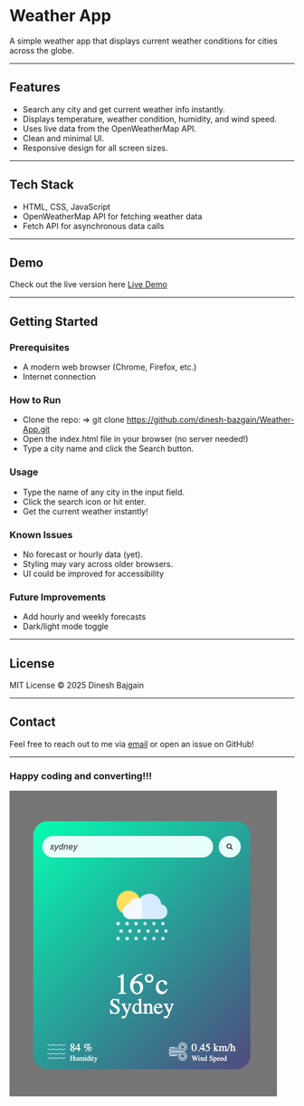 # Weather App

A simple weather app that displays current weather conditions for cities across the globe.

---

## Features

- Search any city and get current weather info instantly.  
- Displays temperature, weather condition, humidity, and wind speed.
- Uses live data from the OpenWeatherMap API.
- Clean and minimal UI.
- Responsive design for all screen sizes.

---

## Tech Stack

- HTML, CSS, JavaScript  
- OpenWeatherMap API for fetching weather data  
- Fetch API for asynchronous data calls  

---

## Demo

Check out the live version here [Live Demo](https://dinesh-bazgain.github.io/Weather-App/)

---

## Getting Started

### Prerequisites

- A modern web browser (Chrome, Firefox, etc.)  
- Internet connection

### How to Run

- Clone the repo: => git clone https://github.com/dinesh-bazgain/Weather-App.git
- Open the index.html file in your browser (no server needed!)
- Type a city name and click the Search button.

### Usage
- Type the name of any city in the input field.
- Click the search icon or hit enter.
- Get the current weather instantly!

### Known Issues
- No forecast or hourly data (yet).
- Styling may vary across older browsers.
- UI could be improved for accessibility

### Future Improvements
- Add hourly and weekly forecasts
- Dark/light mode toggle
---

## License

MIT License © 2025 Dinesh Bajgain


---

## Contact

Feel free to reach out to me via [email](dinesh.bazgain@gmail.com) or open an issue on GitHub!

---

### Happy coding and converting!!!

![Demo image of the project](assets/images/demo_image.png)


